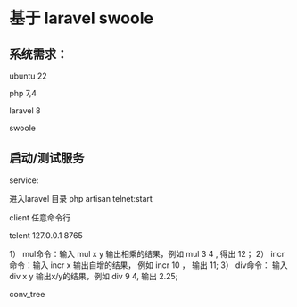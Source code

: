 
# 基于 laravel swoole 

## 系统需求：

ubuntu 22

php 7,4

laravel 8

swoole

## 启动/测试服务 

service:

进入laravel 目录 
php artisan  telnet:start

client
任意命令行 

telent 127.0.0.1 8765


1）  mul命令：输入 mul x y 输出相乘的结果，例如 mul 3  4 , 得出 12；
2）  incr命令：输入 incr x  输出自增的结果， 例如 incr 10 ， 输出 11;
3）  div命令： 输入 div x y 输出x/y的结果，例如 div 9 4,   输出 2.25; 


 conv_tree

